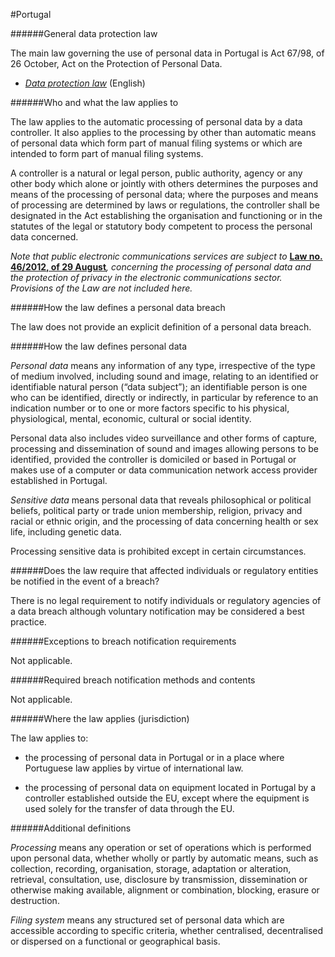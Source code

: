 #Portugal


######General data protection law



The main law governing the use of personal data in Portugal is Act 67/98, of 26 October, Act on the Protection of Personal Data.



-   [*Data protection law*](http://www.cnpd.pt/english/bin/legislation/Law6798EN.HTM) (English)



######Who and what the law applies to



The law applies to the automatic processing of personal data by a data controller. It also applies to the processing by other than automatic means of personal data which form part of manual filing systems or which are intended to form part of manual filing systems.



A controller is a natural or legal person, public authority, agency or any other body which alone or jointly with others determines the purposes and means of the processing of personal data; where the purposes and means of processing are determined by laws or regulations, the controller shall be designated in the Act establishing the organisation and functioning or in the statutes of the legal or statutory body competent to process the personal data concerned.



*Note that public electronic communications services are subject to* [**Law no. 46/2012, of 29 August**](http://www.anacom.pt/render.jsp?contentId=1138221#.VOvAdIu-QRl)*, concerning the processing of personal data and the protection of privacy in the electronic communications sector. Provisions of the Law are not included here.*



######How the law defines a personal data breach



The law does not provide an explicit definition of a personal data breach.



######How the law defines personal data



*Personal data* means any information of any type, irrespective of the type of medium involved, including sound and image, relating to an identified or identifiable natural person (“data subject”); an identifiable person is one who can be identified, directly or indirectly, in particular by reference to an indication number or to one or more factors specific to his physical, physiological, mental, economic, cultural or social identity.



Personal data also includes video surveillance and other forms of capture, processing and dissemination of sound and images allowing persons to be identified, provided the controller is domiciled or based in Portugal or makes use of a computer or data communication network access provider established in Portugal.



*Sensitive data* means personal data that reveals philosophical or political beliefs, political party or trade union membership, religion, privacy and racial or ethnic origin, and the processing of data concerning health or sex life, including genetic data.



Processing *s*ensitive data is prohibited except in certain circumstances.



######Does the law require that affected individuals or regulatory entities be notified in the event of a breach?



There is no legal requirement to notify individuals or regulatory agencies of a data breach although voluntary notification may be considered a best practice.



######Exceptions to breach notification requirements



Not applicable.



######Required breach notification methods and contents



Not applicable.



######Where the law applies (jurisdiction)



The law applies to:



-   the processing of personal data in Portugal or in a place where Portuguese law applies by virtue of international law.





-   the processing of personal data on equipment located in Portugal by a controller established outside the EU, except where the equipment is used solely for the transfer of data through the EU.



######Additional definitions



*Processing* means any operation or set of operations which is performed upon personal data, whether wholly or partly by automatic means, such as collection, recording, organisation, storage, adaptation or alteration, retrieval, consultation, use, disclosure by transmission, dissemination or otherwise making available, alignment or combination, blocking, erasure or destruction.



*Filing system* means any structured set of personal data which are accessible according to specific criteria, whether centralised, decentralised or dispersed on a functional or geographical basis.


